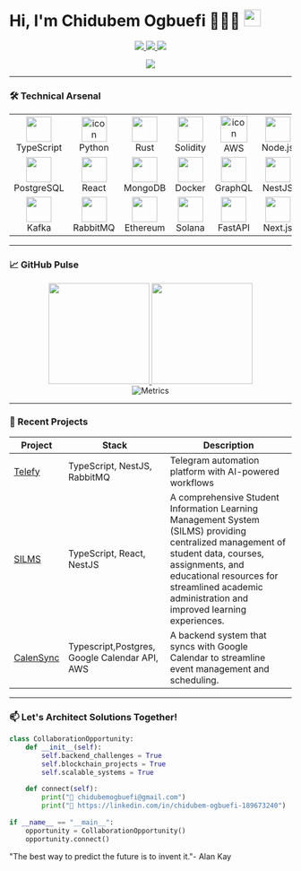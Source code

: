 
# Hi, I'm Chidubem Ogbuefi 👨🏾‍💻 <img src="https://media.giphy.com/media/hvRJCLFzcasrR4ia7z/giphy.gif" width="30">

<p align="center">
  <a href="https://www.linkedin.com/in/chidubem-ogbuefi-189673240/">
    <img src="https://img.shields.io/badge/-LinkedIn-0072b1?style=for-the-badge&logo=linkedin&logoColor=white">
  </a>
  <a href="mailto:chidubemogbuefi@gmail.com">
    <img src="https://img.shields.io/badge/-Email-D14836?style=for-the-badge&logo=gmail&logoColor=white">
  </a>
  <a href="https://github.com/ogbcode?tab=repositories">
    <img src="https://komarev.com/ghpvc/?username=ogbcode&label=Profile%20Views&color=blueviolet&style=flat">
  </a>
</p>

<p align="center">
  <a href="https://git.io/typing-svg">
    <img src="https://readme-typing-svg.herokuapp.com?font=Fira+Code&pause=1000&width=600&lines=Backend+Developer+%7C+Blockchain+Architect;Microservices+Expert+%7C+API+Alchemist;Transforming+Coffee+%F0%9F%8D%B5+into+Scalable+Solutions">
  </a>
</p>

---



### 🛠️ Technical Arsenal

<table align="center">
  <!-- Row 1 -->
  <tr>
    <td align="center" width="110">
      <img src="https://techstack-generator.vercel.app/ts-icon.svg"  width="45" >
      <br>TypeScript
    </td>
    <td align="center" width="110">
      <img src=https://techstack-generator.vercel.app/python-icon.svg alt="icon" width="45">
      <br>Python
    </td>
    <td align="center" width="110">
      <img src="https://skillicons.dev/icons?i=rust" width="45">
      <br>Rust
    </td>
    <td align="center" width="110">
      <img src="https://skillicons.dev/icons?i=solidity" width="45">
      <br>Solidity
    </td>
    <td align="center" width="110">
      <img src="https://techstack-generator.vercel.app/aws-icon.svg" alt="icon" width="48" height="48">
      <br>AWS
    </td>
    <td align="center" width="120">
<img src="https://techstack-generator.vercel.app/nginx-icon.svg" width="45">
<br>Node.js

  </tr>
  
  <!-- Row 2 -->
  <tr>
    <td align="center">
      <img src="https://skillicons.dev/icons?i=postgres" width="45">
      <br>PostgreSQL
    </td>
        <td align="center">
      <img src="https://techstack-generator.vercel.app/react-icon.svg" width="45">
      <br>React
    </td>
    <td align="center">
      <img src="https://skillicons.dev/icons?i=mongodb" width="45">
      <br>MongoDB
    </td>
    <td align="center">
      <img src="https://techstack-generator.vercel.app/docker-icon.svg" width="45">
      <br>Docker
    </td>
    <td align="center">
      <img src="https://skillicons.dev/icons?i=graphql" width="45">
      <br>GraphQL
    </td>
    <td align="center">
      <img src="https://skillicons.dev/icons?i=nestjs" width="45">
      <br>NestJS
    </td>
  </tr>
  
  <!-- Row 3 -->
  <tr>
    <td align="center">
      <img src="https://skillicons.dev/icons?i=kafka" width="45">
      <br>Kafka
    </td>
    <td align="center">
      <img src="https://skillicons.dev/icons?i=rabbitmq" width="45">
      <br>RabbitMQ
    </td>
    <td align="center">
      <img src="https://s2.coinmarketcap.com/static/img/coins/64x64/1027.png" width="45">
      <br>Ethereum
    </td>
    <td align="center">
      <img src="https://s2.coinmarketcap.com/static/img/coins/64x64/5426.png" width="45">
      <br>Solana
    </td>
    <td align="center">
      <img src="https://skillicons.dev/icons?i=fastapi" width="45">
      <br>FastAPI
    </td>
    <td align="center" width="120">
<img src="https://skillicons.dev/icons?i=nextjs" width="45">
<br>Next.js
</td>
  </tr>
</table>

---

### 📈 GitHub Pulse

<div align="center">
  <a href="https://github.com/ogbcode">
    <img height="180em" src="https://github-readme-stats.vercel.app/api?username=ogbcode&show_icons=true&theme=radical&include_all_commits=true&count_private=true"/>
    <img height="180em" src="https://github-readme-streak-stats.herokuapp.com/?user=ogbcode&theme=radical"/>
  </a>
</div>

<div align="center">
  <img src="./metrics.svg" alt="Metrics">
</div>

---

### 🚀 Recent Projects

| Project | Stack | Description |
|---------|-------|-------------|
| [Telefy](https://github.com/telefysoftware) | TypeScript, NestJS, RabbitMQ | Telegram automation platform with AI-powered workflows |
| [SILMS](https://github.com/SILMS-Project) | TypeScript, React, NestJS | A comprehensive Student Information Learning Management System (SILMS) providing centralized management of student data, courses, assignments, and educational resources for streamlined academic administration and improved learning experiences. |
| [CalenSync](https://github.com/ogbcode/lorcan-bet-async) | Typescript,Postgres, Google Calendar API, AWS | A backend system that syncs with Google Calendar to streamline event management and scheduling. |

---

### 📫 Let's Architect Solutions Together!

```python
class CollaborationOpportunity:
    def __init__(self):
        self.backend_challenges = True
        self.blockchain_projects = True
        self.scalable_systems = True
        
    def connect(self):
        print("📧 chidubemogbuefi@gmail.com")
        print("💼 https://linkedin.com/in/chidubem-ogbuefi-189673240")
        
if __name__ == "__main__":
    opportunity = CollaborationOpportunity()
    opportunity.connect()
```
"The best way to predict the future is to invent it."- Alan Kay
